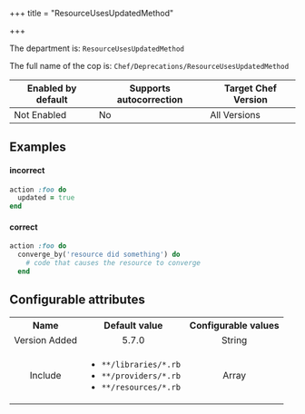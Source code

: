 +++
title = "ResourceUsesUpdatedMethod"

+++

<!-- This content is automatically generated. See https://github.com/chef/chef-web-docs/blob/main/generated/README.md -->

The department is: `ResourceUsesUpdatedMethod`

The full name of the cop is: `Chef/Deprecations/ResourceUsesUpdatedMethod`

| Enabled by default | Supports autocorrection | Target Chef Version |
| --- | --- | --- |
| Not Enabled | No | All Versions |

## Examples


#### incorrect

```ruby
action :foo do
  updated = true
end
```

#### correct

```ruby
action :foo do
  converge_by('resource did something') do
    # code that causes the resource to converge
  end
```

## Configurable attributes

<table>
<tbody><tr>
<th>Name</th>
<th>Default value</th>
<th>Configurable values</th>
</tr>
<tr>
<td style="text-align:center">Version Added</td>
<td style="text-align:center">5.7.0</td>
<td style="text-align:center">String</td>
</tr>
<tr><td style="text-align:center">Include</td>
<td style="text-align:center"><ul>
<li><code>**/libraries/*.rb</code></li>
<li><code>**/providers/*.rb</code></li>
<li><code>**/resources/*.rb</code></li>
</ul>
</td>
<td style="text-align:center">Array</td>
</tr></tbody></table>
